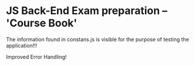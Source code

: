 # JS Back-End Exam preparation – 'Course Book'

The information found in constans.js is visible for the purpose of testing the application!!!

Improved Error Handling!